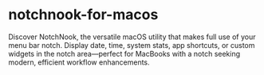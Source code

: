 # notchnook-for-macos
Discover NotchNook, the versatile macOS utility that makes full use of your menu bar notch. Display date, time, system stats, app shortcuts, or custom widgets in the notch area—perfect for MacBooks with a notch seeking modern, efficient workflow enhancements.
